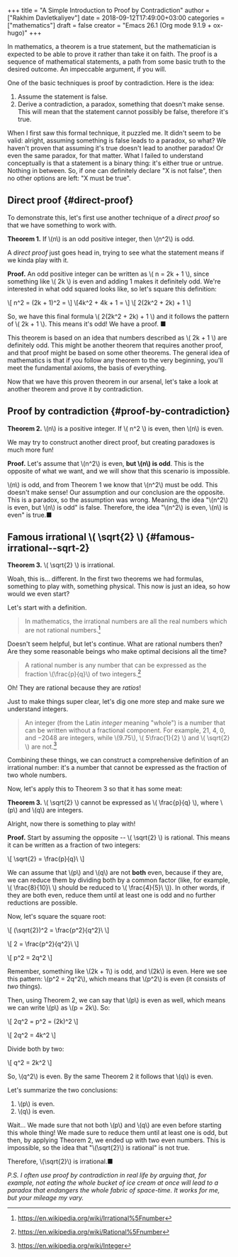 +++
title = "A Simple Introduction to Proof by Contradiction"
author = ["Rakhim Davletkaliyev"]
date = 2018-09-12T17:49:00+03:00
categories = ["mathematics"]
draft = false
creator = "Emacs 26.1 (Org mode 9.1.9 + ox-hugo)"
+++

In mathematics, a theorem is a true statement, but the mathematician is expected to be able to prove it rather than take it on faith. The proof is a sequence of mathematical statements, a path from some basic truth to the desired outcome. An impeccable argument, if you will.

One of the basic techniques is proof by contradiction. Here is the idea:

1.  Assume the statement is false.
2.  Derive a contradiction, a paradox, something that doesn't make sense. This will mean that the statement cannot possibly be false, therefore it's true.

When I first saw this formal technique, it puzzled me. It didn't seem to be valid: alright, assuming something is false leads to a paradox, so what? We haven't proven that assuming it's true doesn't lead to another paradox! Or even the same paradox, for that matter. What I failed to understand conceptually is that a statement is a binary thing: it's either true or untrue. Nothing in between. So, if one can definitely declare "X is not false", then no other options are left: "X must be true".


## Direct proof {#direct-proof}

To demonstrate this, let's first use another technique of a _direct proof_ so that we have something to work with.

**Theorem 1.** If \\(n\\) is an odd positive integer, then \\(n^2\\) is odd.

A _direct proof_ just goes head in, trying to see what the statement means if we kinda play with it.

**Proof.** An odd positive integer can be written as \\( n = 2k + 1 \\), since something like \\( 2k \\) is even and adding 1 makes it definitely odd. We're interested in what odd squared looks like, so let's square this definition:

\\[ n^2 = (2k + 1)^2 = \\]
\\[4k^2 + 4k + 1 = \\]
\\[ 2(2k^2 + 2k) + 1 \\]

So, we have this final formula \\( 2(2k^2 + 2k) + 1 \\) and it follows the pattern of \\( 2k + 1 \\). This means it's odd! We have a proof. ■

This theorem is based on an idea that numbers described as \\( 2k + 1 \\) are definitely odd. This might be another theorem that requires another proof, and that proof might be based on some other theorems. The general idea of mathematics is that if you follow any theorem to the very beginning, you'll meet the fundamental axioms, the basis of everything.

Now that we have this proven theorem in our arsenal, let's take a look at another theorem and prove it by contradiction.


## Proof by contradiction {#proof-by-contradiction}

**Theorem 2.** \\(n\\) is a positive integer. If \\( n^2 \\) is even, then \\(n\\) is even.

We may try to construct another direct proof, but creating paradoxes is much more fun!

**Proof.** Let's assume that \\(n^2\\) is even, **but \\(n\\) is odd**. This is the opposite of what we want, and we will show that this scenario is impossible.

\\(n\\) is odd, and from Theorem 1 we know that \\(n^2\\) must be odd. This doesn't make sense! Our assumption and our conclusion are the opposite. This is a paradox, so the assumption was wrong. Meaning, the idea "\\(n^2\\) is even, but \\(n\\) is odd" is false. Therefore, the idea "\\(n^2\\) is even, \\(n\\) is even" is true.■


## Famous irrational \\( \sqrt{2} \\) {#famous-irrational--sqrt-2}

**Theorem 3.** \\( \sqrt{2} \\) is irrational.

Woah, this is... different. In the first two theorems we had formulas, something to play with, something physical. This now is just an idea, so how would we even start?

Let's start with a definition.

> In mathematics, the irrational numbers are all the real numbers which are not rational numbers.[^fn:1]

Doesn't seem helpful, but let's continue. What are rational numbers then? Are they some reasonable beings who make optimal decisions all the time?

> A rational number is any number that can be expressed as the fraction \\(\frac{p}{q}\\) of two integers.[^fn:2]

Oh! They are rational because they are _ratios_!

Just to make things super clear, let's dig one more step and make sure we understand integers.

> An integer (from the Latin _integer_ meaning "whole") is a number that can be written without a fractional component. For example, 21, 4, 0, and −2048 are integers, while \\(9.75\\), \\( 5\frac{1}{2} \\) and \\( \sqrt{2} \\) are not.[^fn:3]

Combining these things, we can construct a comprehensive definition of an irrational number: it's a number that cannot be expressed as the fraction of two whole numbers.

Now, let's apply this to Theorem 3 so that it has some meat:

**Theorem 3.** \\( \sqrt{2} \\) cannot be expressed as \\( \frac{p}{q} \\), where \\(p\\) and \\(q\\) are integers.

Alright, now there is something to play with!

**Proof.** Start by assuming the opposite -- \\( \sqrt{2} \\) is rational. This means it can be written as a fraction of two integers:

\\[ \sqrt{2} = \frac{p}{q}\ \\]

We can assume that \\(p\\) and \\(q\\) are not **both** even, because if they are, we can reduce them by dividing both by a common factor (like, for example, \\( \frac{8}{10}\ \\) should be reduced to \\( \frac{4}{5}\ \\)). In other words, if they are both even, reduce them until at least one is odd and no further reductions are possible.

Now, let's square the square root:

\\[ (\sqrt{2})^2 = \frac{p^2}{q^2}\ \\]

\\[ 2 = \frac{p^2}{q^2}\ \\]

\\[ p^2 = 2q^2 \\]

Remember, something like \\(2k + 1\\) is odd, and \\(2k\\) is even. Here we see this pattern: \\(p^2 = 2q^2\\), which means that \\(p^2\\) is even (it consists of _two_ things).

Then, using Theorem 2, we can say that \\(p\\) is even as well, which means we can write \\(p\\) as \\(p = 2k\\). So:

\\[ 2q^2 = p^2 = (2k)^2 \\]

\\[ 2q^2 = 4k^2 \\]

Divide both by two:

\\[ q^2 = 2k^2 \\]

So, \\(q^2\\) is even. By the same Theorem 2 it follows that \\(q\\) is even.

Let's summarize the two conclusions:

1.  \\(p\\) is even.
2.  \\(q\\) is even.

Wait... We made sure that not both \\(p\\) and \\(q\\) are even before starting this whole thing! We made sure to reduce them until at least one is odd, but then, by applying Theorem 2, we ended up with two even numbers. This is impossible, so the idea that "\\(\sqrt{2}\\) is rational" is not true.

Therefore, \\(\sqrt{2}\\) is irrational.■

_P.S. I often use proof by contradiction in real life by arguing that, for example, not eating the whole bucket of ice cream at once will lead to a paradox that endangers the whole fabric of space-time. It works for me, but your mileage my vary._

[^fn:1]: <https://en.wikipedia.org/wiki/Irrational%5Fnumber>
[^fn:2]: <https://en.wikipedia.org/wiki/Rational%5Fnumber>
[^fn:3]: <https://en.wikipedia.org/wiki/Integer>

